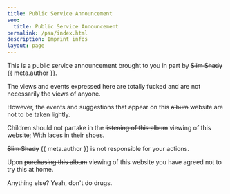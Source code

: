 ```yaml
---
title: Public Service Announcement
seo:
  title: Public Service Announcement
permalink: /psa/index.html
description: Imprint infos
layout: page
---
```


This is a public service announcement brought to you in part by ~~Slim Shady~~ {{ meta.author }}.

The views and events expressed here are totally fucked and are not necessarily the views of anyone.

However, the events and suggestions that appear on this ~~album~~ website are not to be taken lightly.

Children should not partake in the ~~listening of this album~~ viewing of this website; With laces in their shoes.

~~Slim Shady~~ {{ meta.author }} is not responsible for your actions.

Upon ~~purchasing this album~~ viewing of this website you have agreed not to try this at home.

Anything else?
Yeah, don't do drugs.